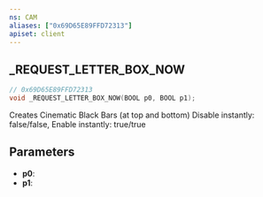 ```yaml
---
ns: CAM
aliases: ["0x69D65E89FFD72313"]
apiset: client
---
```

## _REQUEST_LETTER_BOX_NOW

```c
// 0x69D65E89FFD72313
void _REQUEST_LETTER_BOX_NOW(BOOL p0, BOOL p1);
```

Creates Cinematic Black Bars (at top and bottom)
Disable instantly: false/false, Enable instantly: true/true

## Parameters
* **p0**:
* **p1**: